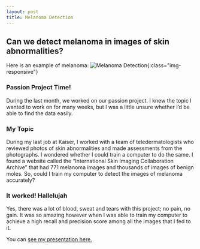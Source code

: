 ```yaml
---
layout: post
title: Melanoma Detection
---
```


##  Can we detect melanoma in images of skin abnormalities?  
Here is an example of melanoma: 
![Melanoma Detection](/Becca18.github.io/images/malignant12.jpg){:class="img-responsive"}

###  Passion Project Time!  
During the last month, we worked on our passion project. I knew the topic I wanted to work on for many weeks, but I was a little unsure whether I’d be able to find the data easily.

###  My Topic  
During my last job at Kaiser, I worked with a team of teledermatologists who reviewed photos of skin abnormalities and made assessments from the photographs. I wondered whether I could train a computer to do the same. I found a website called the “International Skin Imaging Collaboration Archive” that had 771 melanoma images and thousands of images of benign moles. So, could I train my computer to detect the images of melanoma accurately? 

###  It worked! Hallelujah  
Yes, there was a lot of blood, sweat and tears with this project; no pain, no gain. It was so amazing however when I was able to train my computer to achieve a high recall and precision score among all the images that I fed to it.

You can [see my presentation here.]({{Becca18,github.io}}/images/melanoma_detection.pdf)








